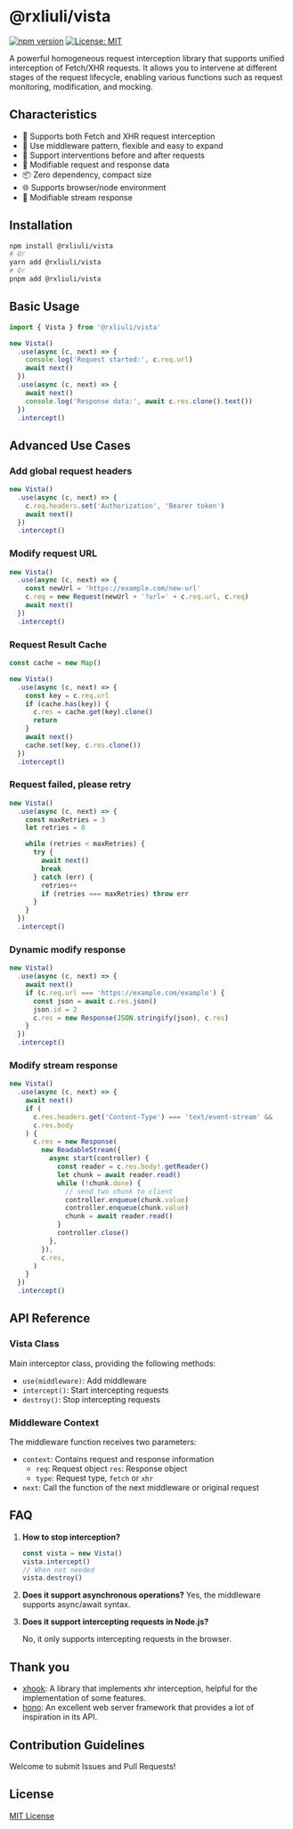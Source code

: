 # @rxliuli/vista

[![npm version](https://badge.fury.io/js/@rxliuli%2Fvista.svg)](https://www.npmjs.com/package/@rxliuli/vista)
[![License: MIT](https://img.shields.io/badge/License-MIT-yellow.svg)](https://opensource.org/licenses/MIT)

A powerful homogeneous request interception library that supports unified interception of Fetch/XHR requests. It allows you to intervene at different stages of the request lifecycle, enabling various functions such as request monitoring, modification, and mocking.

## Characteristics

- 🚀 Supports both Fetch and XHR request interception
- 🎯 Use middleware pattern, flexible and easy to expand
- 💫 Support interventions before and after requests
- 🔄 Modifiable request and response data
- 📦 Zero dependency, compact size
- 🌐 Supports browser/node environment
- 🔄 Modifiable stream response

## Installation

```bash
npm install @rxliuli/vista
# Or
yarn add @rxliuli/vista
# Or
pnpm add @rxliuli/vista
```

## Basic Usage

```ts
import { Vista } from '@rxliuli/vista'

new Vista()
  .use(async (c, next) => {
    console.log('Request started:', c.req.url)
    await next()
  })
  .use(async (c, next) => {
    await next()
    console.log('Response data:', await c.res.clone().text())
  })
  .intercept()
```

## Advanced Use Cases

### Add global request headers

```ts
new Vista()
  .use(async (c, next) => {
    c.req.headers.set('Authorization', 'Bearer token')
    await next()
  })
  .intercept()
```

### Modify request URL

```ts
new Vista()
  .use(async (c, next) => {
    const newUrl = 'https://example.com/new-url'
    c.req = new Request(newUrl + '?url=' + c.req.url, c.req)
    await next()
  })
  .intercept()
```

### Request Result Cache

```ts
const cache = new Map()

new Vista()
  .use(async (c, next) => {
    const key = c.req.url
    if (cache.has(key)) {
      c.res = cache.get(key).clone()
      return
    }
    await next()
    cache.set(key, c.res.clone())
  })
  .intercept()
```

### Request failed, please retry

```ts
new Vista()
  .use(async (c, next) => {
    const maxRetries = 3
    let retries = 0

    while (retries < maxRetries) {
      try {
        await next()
        break
      } catch (err) {
        retries++
        if (retries === maxRetries) throw err
      }
    }
  })
  .intercept()
```

### Dynamic modify response

```ts
new Vista()
  .use(async (c, next) => {
    await next()
    if (c.req.url === 'https://example.com/example') {
      const json = await c.res.json()
      json.id = 2
      c.res = new Response(JSON.stringify(json), c.res)
    }
  })
  .intercept()
```

### Modify stream response

```ts
new Vista()
  .use(async (c, next) => {
    await next()
    if (
      c.res.headers.get('Content-Type') === 'text/event-stream' &&
      c.res.body
    ) {
      c.res = new Response(
        new ReadableStream({
          async start(controller) {
            const reader = c.res.body!.getReader()
            let chunk = await reader.read()
            while (!chunk.done) {
              // send two chunk to client
              controller.enqueue(chunk.value)
              controller.enqueue(chunk.value)
              chunk = await reader.read()
            }
            controller.close()
          },
        }),
        c.res,
      )
    }
  })
  .intercept()
```

## API Reference

### Vista Class

Main interceptor class, providing the following methods:

- `use(middleware)`: Add middleware
- `intercept()`: Start intercepting requests
- `destroy()`: Stop intercepting requests

### Middleware Context

The middleware function receives two parameters:

- `context`: Contains request and response information
  - `req`: Request object
    `res`: Response object
  - `type`: Request type, `fetch` or `xhr`
- `next`: Call the function of the next middleware or original request

## FAQ

1. **How to stop interception?**

   ```ts
   const vista = new Vista()
   vista.intercept()
   // When not needed
   vista.destroy()
   ```

2. **Does it support asynchronous operations?**
   Yes, the middleware supports async/await syntax.

3. **Does it support intercepting requests in Node.js?**

   No, it only supports intercepting requests in the browser.

## Thank you

- [xhook](https://github.com/jpillora/xhook): A library that implements xhr interception, helpful for the implementation of some features.
- [hono](https://github.com/honojs/hono): An excellent web server framework that provides a lot of inspiration in its API.

## Contribution Guidelines

Welcome to submit Issues and Pull Requests!

## License

[MIT License](./LICENSE)
